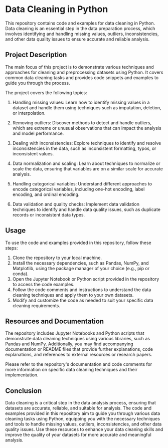 # Data Cleaning in Python

This repository contains code and examples for data cleaning in Python. Data cleaning is an essential step in the data preparation process, which involves identifying and handling missing values, outliers, inconsistencies, and other data quality issues to ensure accurate and reliable analysis.

## Project Description

The main focus of this project is to demonstrate various techniques and approaches for cleaning and preprocessing datasets using Python. It covers common data cleaning tasks and provides code snippets and examples to guide you through the process.

The project covers the following topics:

1. Handling missing values: Learn how to identify missing values in a dataset and handle them using techniques such as imputation, deletion, or interpolation.

2. Removing outliers: Discover methods to detect and handle outliers, which are extreme or unusual observations that can impact the analysis and model performance.

3. Dealing with inconsistencies: Explore techniques to identify and resolve inconsistencies in the data, such as inconsistent formatting, typos, or inconsistent values.

4. Data normalization and scaling: Learn about techniques to normalize or scale the data, ensuring that variables are on a similar scale for accurate analysis.

5. Handling categorical variables: Understand different approaches to encode categorical variables, including one-hot encoding, label encoding, and ordinal encoding.

6. Data validation and quality checks: Implement data validation techniques to identify and handle data quality issues, such as duplicate records or inconsistent data types.

## Usage

To use the code and examples provided in this repository, follow these steps:

1. Clone the repository to your local machine.
2. Install the necessary dependencies, such as Pandas, NumPy, and Matplotlib, using the package manager of your choice (e.g., pip or conda).
3. Open the Jupyter Notebook or Python script provided in the repository to access the code examples.
4. Follow the code comments and instructions to understand the data cleaning techniques and apply them to your own datasets.
5. Modify and customize the code as needed to suit your specific data cleaning requirements.

## Resources and Documentation

The repository includes Jupyter Notebooks and Python scripts that demonstrate data cleaning techniques using various libraries, such as Pandas and NumPy. Additionally, you may find accompanying documentation or README files that provide further explanations, code explanations, and references to external resources or research papers.

Please refer to the repository's documentation and code comments for more information on specific data cleaning techniques and their implementation.


## Conclusion

Data cleaning is a critical step in the data analysis process, ensuring that datasets are accurate, reliable, and suitable for analysis. The code and examples provided in this repository aim to guide you through various data cleaning tasks using Python, equipping you with the necessary techniques and tools to handle missing values, outliers, inconsistencies, and other data quality issues. Use these resources to enhance your data cleaning skills and improve the quality of your datasets for more accurate and meaningful analysis.
